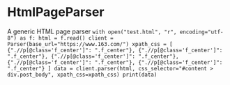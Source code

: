 # HtmlPageParser
A generic HTML page parser
`
with open("test.html", "r", encoding="utf-8") as f:
    html = f.read()
client = Parser(base_url="https://www.163.com/")
xpath_css = [
    {".//p[@class='f_center']": ".f_center"},
    {".//p[@class='f_center']": ".f_center"},
    {".//p[@class='f_center']": ".f_center"},
    {".//p[@class='f_center']": ".f_center"},
    {".//p[@class='f_center']": ".f_center"}
]
data = client.parser(html, css_selector="#content > div.post_body", xpath_css=xpath_css)
print(data)
`
